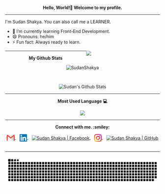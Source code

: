 <p align="center"><b>Hello, World!👋 Welcome to my profile.</b> </p>

<hr>

<!-- **SudanShakya/SudanShakya** is a ✨ _special_ ✨ repository because its `README.md` (this file) appears on your GitHub profile. -->

I'm Sudan Shakya. You can also call me a LEARNER.

<!-- - 🔭 I’m currently working on ... -->
- 🌱 I’m currently learning Front-End Development.
- 😄 Pronouns: he/him
- ⚡ Fun fact: Always ready to learn.
<!-- - 👯 I’m looking to collaborate on ... -->
<!-- - 🤔 I’m looking for help with ... -->
<!-- - 💬 Ask me about ... -->
<!-- - 📫 How to reach me: ... -->
<img align= "right" width= "240" src= "https://media3.giphy.com/media/du3J3cXyzhj75IOgvA/giphy.gif?cid=ecf05e4738efa1n24a1wycmj93r715jgthmx6fgg04dyysfx&rid=giphy.gif&ct=g"/>




<hr>
<p align ="center"><b>My Github Stats</b></p>
<p align="center"><img src="https://github-readme-streak-stats.herokuapp.com/?user=SudanShakya&theme=github-green-purple" alt="SudanShakya"  /></p> <br>
<p align = "center"><img src="https://github-readme-stats.vercel.app/api?username=SudanShakya&show_icons=true&theme=ocean_dark" alt = "Sudan's Github Stats"/></p>

<hr>
<p align= "center"> <b>Most Used Language 💻</b></p>
<p align="center"><img align="center" src="https://github-readme-stats.vercel.app/api/top-langs/?username=SudanShakya&layout=compact&theme=midnight-purple" /></p>
<hr>

<p align = "center"><b>Connect with me. :smiley:</b></p>

<p align="center">
  <a href="mailto:sudanshakya15@gmail.com" >
    <img align="center" alt="Sudan Shakya | Gmail" width="26px" src="https://github.com/SatYu26/SatYu26/blob/master/Assets/Gmail.svg" />
  </a> &nbsp;&nbsp;
  
  <a href="https://www.linkedin.com/in/sudan-shakya-26a876194" target="_blank">
    <img align="center" alt="Sudan Shakya | Linkedin" width="24px" src="https://github.com/SatYu26/SatYu26/blob/master/Assets/Linkedin.svg" />
  </a> &nbsp;&nbsp;
  
  <a href="https://www.facebook.com/profile.php?id=100030714526572" target="_blank">
      <img align="center" alt="Sudan Shakya | Facebook" width="24px" src="https://upload.wikimedia.org/wikipedia/en/thumb/0/04/Facebook_f_logo_%282021%29.svg/100px-Facebook_f_logo_%282021%29.svg.png" />
  </a> &nbsp;&nbsp;
  
  <a href="https://www.instagram.com/_jisudanshakya_/" target="_blank">
    <img align="center" alt="Sudan Shakya | Instagram" width="24px" src="https://github.com/SatYu26/SatYu26/blob/master/Assets/Instagram.svg" />
  </a> &nbsp;&nbsp;
  
  <a href="https://github.com/SudanShakya" target="_blank">
    <img align="center" alt="Sudan Shakya | GitHub" width="26px" src="https://upload.wikimedia.org/wikipedia/commons/thumb/a/ae/Github-desktop-logo-symbol.svg/1024px-Github-desktop-logo-symbol.svg.png" />
  </a> &nbsp;&nbsp;
<p> 

<hr>

<p align="center">
  <img src="https://github.com/DHANOLA/DHANOLA/raw/output/github-contribution-grid-snake.svg" alt="snake"></center>
</p>
